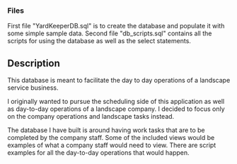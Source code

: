 ### Files 
First file "YardKeeperDB.sql" is to create the database and populate it with some simple sample data.
Second file "db_scripts.sql" contains all the scripts for using the database as well as the select statements.

## Description

This database is meant to facilitate the day to day operations of a landscape service business.

I originally wanted to pursue the scheduling side of this application as well as day-to-day operations of a landscape company. 
I decided to focus only on the company operations and landscape tasks instead.

The database I have built is around having work tasks that are to be completed by the company staff. 
Some of the included views would be examples of what a company staff would need to view.
There are script examples for all the day-to-day operations that would happen. 

